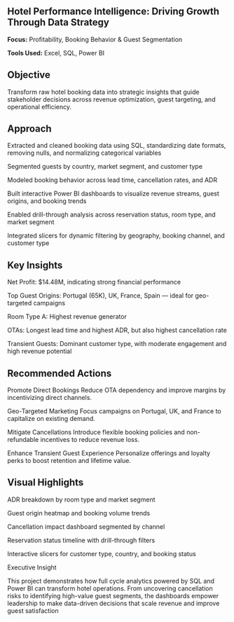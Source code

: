 ## Hotel Performance Intelligence: Driving Growth Through Data Strategy

**Focus:** Profitability, Booking Behavior & Guest Segmentation

**Tools Used:** Excel, SQL, Power BI

## Objective

Transform raw hotel booking data into strategic insights that guide stakeholder decisions across revenue optimization, guest targeting, and operational efficiency.

## Approach

Extracted and cleaned booking data using SQL, standardizing date formats, removing nulls, and normalizing categorical variables

Segmented guests by country, market segment, and customer type

Modeled booking behavior across lead time, cancellation rates, and ADR

Built interactive Power BI dashboards to visualize revenue streams, guest origins, and booking trends

Enabled drill-through analysis across reservation status, room type, and market segment

Integrated slicers for dynamic filtering by geography, booking channel, and customer type

## Key Insights

Net Profit: $14.48M, indicating strong financial performance

Top Guest Origins: Portugal (65K), UK, France, Spain — ideal for geo-targeted campaigns

Room Type A: Highest revenue generator

OTAs: Longest lead time and highest ADR, but also highest cancellation rate

Transient Guests: Dominant customer type, with moderate engagement and high revenue potential

## Recommended Actions

Promote Direct Bookings Reduce OTA dependency and improve margins by incentivizing direct channels.

Geo-Targeted Marketing Focus campaigns on Portugal, UK, and France to capitalize on existing demand.

Mitigate Cancellations Introduce flexible booking policies and non-refundable incentives to reduce revenue loss.

Enhance Transient Guest Experience Personalize offerings and loyalty perks to boost retention and lifetime value.

## Visual Highlights

ADR breakdown by room type and market segment

Guest origin heatmap and booking volume trends

Cancellation impact dashboard segmented by channel

Reservation status timeline with drill-through filters

Interactive slicers for customer type, country, and booking status

Executive Insight

This project demonstrates how full cycle analytics powered by SQL and Power BI can transform hotel operations. From uncovering cancellation risks to identifying high-value guest segments, the dashboards empower leadership to make data-driven decisions that scale revenue and improve guest satisfaction

